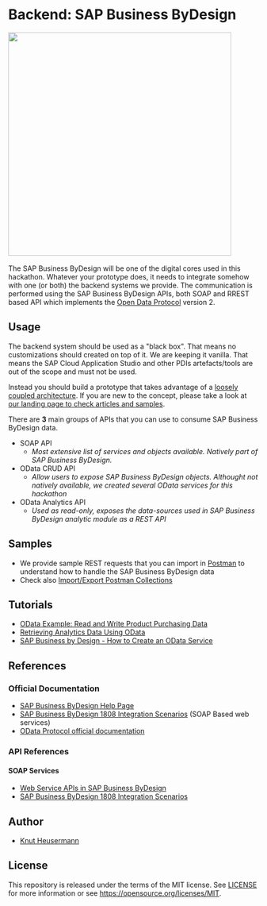 # Backend: SAP Business ByDesign
<img src="https://i.imgur.com/S3zTWd5.jpg" height="450">&nbsp;

The SAP Business ByDesign will be one of the digital cores used in this hackathon. Whatever your prototype does, it needs to integrate somehow with one (or both) the backend systems we provide. The communication is performed using the SAP Business ByDesign APIs, both SOAP and RREST based API which implements the [Open Data Protocol](https://www.odata.org/) version 2.

## Usage
The backend system should be used as a "black box". That means no customizations should created on top of it. We are keeping it vanilla. That means the SAP Cloud Application Studio and other PDIs artefacts/tools are out of the scope and must not be used.

Instead you should build a prototype that takes advantage of a [loosely coupled architecture](https://blogs.sap.com/2018/04/27/digital-transformation-for-smbs-a-blog-series/). If you are new to the concept, please take a look at [our landing page to check articles and samples](https://blogs.sap.com/2018/06/05/loosely-coupled-solutions-for-smbs-topics/).

There are **3** main groups of APIs that you can use to consume SAP Business ByDesign data. 
* SOAP API
  * *Most extensive list of services and objects available. Natively part of SAP Business ByDesign.*
* OData CRUD API
  * *Allow users to expose SAP Business ByDesign objects. Althought not natively available, we created several OData services for this hackathon*
* OData Analytics API
  * *Used as read-only, exposes the data-sources used in SAP Business ByDesign analytic module as a REST API*
  


## Samples
* We provide sample REST requests that you can import in [Postman](https://www.getpostman.com/downloads/) to understand how to handle the SAP Business ByDesign data
* Check also [Import/Export Postman Collections](https://learning.getpostman.com/docs/postman/collections/data_formats)

## Tutorials
* [OData Example: Read and Write Product Purchasing Data](https://blogs.sap.com/2018/02/22/odata-example-read-and-write-product-purchasing-data/comment-page-1/#comment-451160)
* [Retrieving Analytics Data Using OData](https://help.sap.com/viewer/7c182c462ec043cba338a30b952068c7/1902/en-US/2be3c33a722d1014a62bdc2382beea48.html?q=odata)
* [SAP Business by Design - How to Create an OData Service](https://www.youtube.com/watch?v=z6mF_1hFths)

## References
### Official Documentation
* [SAP Business ByDesign Help Page](https://help.sap.com/viewer/p/SAP_BUSINESS_BYDESIGN)
* [SAP Business ByDesign 1808 Integration Scenarios](https://help.sap.com/http.svc/rc/saphelp_byd1808_en/2018.08/en-US/PUBLISHING/IntegrationScenarios.html) (SOAP Based web services)
* [OData Protocol official documentation](https://www.odata.org/documentation/)

### API References
#### SOAP Services
* [Web Service APIs in SAP Business ByDesign](https://help.sap.com/doc/saphelp_byd1808_en/2018.08/en-US/PUBLISHING/IntegrationServices.html)
* [SAP Business ByDesign 1808 Integration Scenarios](https://help.sap.com/http.svc/rc/saphelp_byd1808_en/2018.08/en-US/PUBLISHING/IntegrationScenarios.html) 

## Author
* [Knut Heusermann](https://people.sap.com/knut.heusermann#overview)


## License
This repository is released under the terms of the MIT license.
See [LICENSE](https://github.com/B1SA/hackathon/blob/master/LICENSE) for more information or see https://opensource.org/licenses/MIT.
